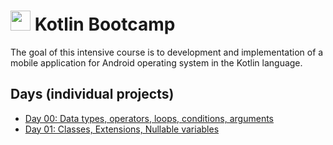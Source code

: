 # <img height="32" width="32" src="https://upload.wikimedia.org/wikipedia/commons/7/74/Kotlin_Icon.png" /> Kotlin Bootcamp
The goal of this intensive course is to development and implementation of a mobile application for Android operating system in the Kotlin language.
## Days (individual projects)
- [Day 00: Data types, operators, loops, conditions, arguments](https://github.com/IldarGreen/KotlinCamp/tree/main/Day00)
- [Day 01: Сlasses, Extensions, Nullable variables](https://github.com/IldarGreen/KotlinCamp/tree/main/Day01)
